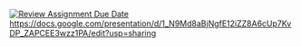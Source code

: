 [![Review Assignment Due Date](https://classroom.github.com/assets/deadline-readme-button-22041afd0340ce965d47ae6ef1cefeee28c7c493a6346c4f15d667ab976d596c.svg)](https://classroom.github.com/a/UCXUp_Uz)
https://docs.google.com/presentation/d/1_N9Md8aBjNgfE12iZZ8A6cUp7KvDP_ZAPCEE3wzz1PA/edit?usp=sharing